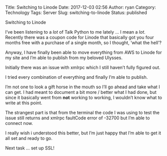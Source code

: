 Title: Switching to Linode
Date: 2017-12-03 02:56
Author: ryan
Category: Technology
Tags: Server
Slug: switching-to-linode
Status: published

Switching to Linode

I’ve been listening to a *lot* of Talk Python to me lately ... I mean a *lot*. Recently there was a coupon code for Linode that basically got you four months free with a purchase of a single month, so I thought, ‘what the hell’?

Anyway, I have finally been able to move everything from AWS to Linode for my site and I’m able to publish from my beloved Ulysses.

Initially there was an issue with xmlrpc which I still haven’t fully figured out.

I tried every combination of everything and finally I’m able to publish.

I’m not one to look a gift horse in the mouth so I’ll go ahead and take what I can get. I had meant to document a bit more / better what I had done, but since it basically went from **not** working to working, I wouldn’t know what to write at this point.

The strangest part is that from the terminal the code I was using to test the issue still returns and xmlrpc faultCode error of -32700 but I’m able to connect now.

I really wish i understood this better, but I’m just happy that I’m able to get it all set and ready to go.

Next task ... set up SSL!
